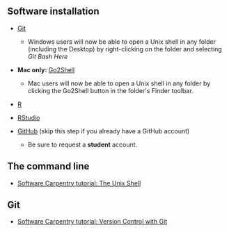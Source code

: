 ## Software installation

- [Git](https://git-scm.com/)
  - Windows users will now be able to open a Unix shell in any folder (including the Desktop) by right-clicking on the folder and selecting *Git Bash Here*
- **Mac only:** [Go2Shell](http://zipzapmac.com/go2shell)
  - Mac users will now be able to open a Unix shell in any folder by clicking the Go2Shell button in the folder's Finder toolbar.


- [R](https://cran.r-project.org/)
- [RStudio](https://www.rstudio.com/products/rstudio/download/)
- [GitHub](https://github.com/join) (skip this step if you already have a GitHub account)
  - Be sure to request a **student** account.

## The command line

- [Software Carpentry tutorial: The Unix Shell](https://swcarpentry.github.io/shell-novice/)

## Git

- [Software Carpentry tutorial: Version Control with Git](https://swcarpentry.github.io/git-novice/)

